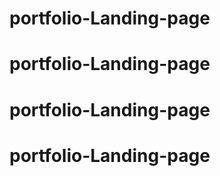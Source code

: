 # portfolio-Landing-page
# portfolio-Landing-page
# portfolio-Landing-page
# portfolio-Landing-page
